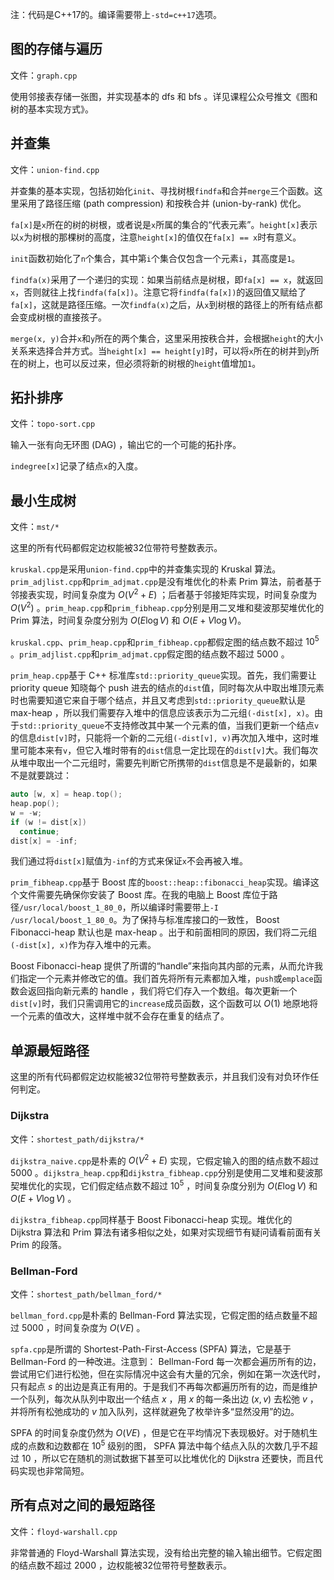 注：代码是C++17的。编译需要带上`-std=c++17`选项。

## 图的存储与遍历

文件：`graph.cpp`

使用邻接表存储一张图，并实现基本的 dfs 和 bfs 。详见课程公众号推文《图和树的基本实现方式》。

## 并查集

文件：`union-find.cpp`

并查集的基本实现，包括初始化`init`、寻找树根`findfa`和合并`merge`三个函数。这里采用了路径压缩 (path compression) 和按秩合并 (union-by-rank) 优化。

`fa[x]`是`x`所在的树的树根，或者说是`x`所属的集合的“代表元素”。`height[x]`表示以`x`为树根的那棵树的高度，注意`height[x]`的值仅在`fa[x] == x`时有意义。

`init`函数初始化了`n`个集合，其中第`i`个集合仅包含一个元素`i`，其高度是`1`。

`findfa(x)`采用了一个递归的实现：如果当前结点是树根，即`fa[x] == x`，就返回`x`，否则就往上找`findfa(fa[x])`。注意它将`findfa(fa[x])`的返回值又赋给了`fa[x]`，这就是路径压缩。一次`findfa(x)`之后，从`x`到树根的路径上的所有结点都会变成树根的直接孩子。

`merge(x, y)`合并`x`和`y`所在的两个集合，这里采用按秩合并，会根据`height`的大小关系来选择合并方式。当`height[x] == height[y]`时，可以将`x`所在的树并到`y`所在的树上，也可以反过来，但必须将新的树根的`height`值增加`1`。

## 拓扑排序

文件：`topo-sort.cpp`

输入一张有向无环图 (DAG) ，输出它的一个可能的拓扑序。

`indegree[x]`记录了结点`x`的入度。

## 最小生成树

文件：`mst/*`

这里的所有代码都假定边权能被32位带符号整数表示。

`kruskal.cpp`是采用`union-find.cpp`中的并查集实现的 Kruskal 算法。`prim_adjlist.cpp`和`prim_adjmat.cpp`是没有堆优化的朴素 Prim 算法，前者基于邻接表实现，时间复杂度为 $O\left(V^2+E\right)$ ；后者基于邻接矩阵实现，时间复杂度为 $O\left(V^2\right)$ 。`prim_heap.cpp`和`prim_fibheap.cpp`分别是用二叉堆和斐波那契堆优化的 Prim 算法，时间复杂度分别为 $O\left(E\log V\right)$ 和 $O\left(E+V\log V\right)$。

`kruskal.cpp`、`prim_heap.cpp`和`prim_fibheap.cpp`都假定图的结点数不超过 $10^5$ 。`prim_adjlist.cpp`和`prim_adjmat.cpp`假定图的结点数不超过 $5000$ 。

`prim_heap.cpp`基于 C++ 标准库`std::priority_queue`实现。首先，我们需要让 priority queue 知晓每个 push 进去的结点的`dist`值，同时每次从中取出堆顶元素时也需要知道它来自于哪个结点，并且又考虑到`std::priority_queue`默认是 max-heap ，所以我们需要存入堆中的信息应该表示为二元组`(-dist[x], x)`。由于`std::priority_queue`不支持修改其中某一个元素的值，当我们更新一个结点`v`的信息`dist[v]`时，只能将一个新的二元组`(-dist[v], v)`再次加入堆中，这时堆里可能本来有`v`，但它入堆时带有的`dist`信息一定比现在的`dist[v]`大。我们每次从堆中取出一个二元组时，需要先判断它所携带的`dist`信息是不是最新的，如果不是就要跳过：
```cpp
auto [w, x] = heap.top();
heap.pop();
w = -w;
if (w != dist[x])
  continue;
dist[x] = -inf;
```
我们通过将`dist[x]`赋值为`-inf`的方式来保证`x`不会再被入堆。

`prim_fibheap.cpp`基于 Boost 库的`boost::heap::fibonacci_heap`实现。编译这个文件需要先确保你安装了 Boost 库。在我的电脑上 Boost 库位于路径`/usr/local/boost_1_80_0`，所以编译时需要带上`-I /usr/local/boost_1_80_0`。为了保持与标准库接口的一致性， Boost Fibonacci-heap 默认也是 max-heap 。出于和前面相同的原因，我们将二元组`(-dist[x], x)`作为存入堆中的元素。

Boost Fibonacci-heap 提供了所谓的“handle”来指向其内部的元素，从而允许我们指定一个元素并修改它的值。我们首先将所有元素都加入堆，`push`或`emplace`函数会返回指向新元素的 handle ，我们将它们存入一个数组。每次更新一个`dist[v]`时，我们只需调用它的`increase`成员函数，这个函数可以 $O(1)$ 地原地将一个元素的值改大，这样堆中就不会存在重复的结点了。

## 单源最短路径

这里的所有代码都假定边权能被32位带符号整数表示，并且我们没有对负环作任何判定。

### Dijkstra

文件：`shortest_path/dijkstra/*`

`dijkstra_naive.cpp`是朴素的 $O\left(V^2+E\right)$ 实现，它假定输入的图的结点数不超过 $5000$ 。`dijkstra_heap.cpp`和`dijkstra_fibheap.cpp`分别是使用二叉堆和斐波那契堆优化的实现，它们假定结点数不超过 $10^5$ ，时间复杂度分别为 $O\left(E\log V\right)$ 和 $O\left(E+V\log V\right)$ 。

`dijkstra_fibheap.cpp`同样基于 Boost Fibonacci-heap 实现。堆优化的 Dijkstra 算法和 Prim 算法有诸多相似之处，如果对实现细节有疑问请看前面有关 Prim 的段落。

### Bellman-Ford

文件：`shortest_path/bellman_ford/*`

`bellman_ford.cpp`是朴素的 Bellman-Ford 算法实现，它假定图的结点数量不超过 $5000$ ，时间复杂度为 $O(VE)$ 。

`spfa.cpp`是所谓的 Shortest-Path-First-Access (SPFA) 算法，它是基于 Bellman-Ford 的一种改进。注意到： Bellman-Ford 每一次都会遍历所有的边，尝试用它们进行松弛，但在实际情况中这会有大量的冗余，例如在第一次迭代时，只有起点 $s$ 的出边是真正有用的。于是我们不再每次都遍历所有的边，而是维护一个队列，每次从队列中取出一个结点 $x$ ，用 $x$ 的每一条出边 $(x,v)$ 去松弛 $v$ ，并将所有松弛成功的 $v$ 加入队列，这样就避免了枚举许多“显然没用”的边。

SPFA 的时间复杂度仍然为 $O(VE)$ ，但是它在平均情况下表现极好。对于随机生成的点数和边数都在 $10^5$ 级别的图， SPFA 算法中每个结点入队的次数几乎不超过 $10$ ，所以它在随机的测试数据下甚至可以比堆优化的 Dijkstra 还要快，而且代码实现也非常简短。

## 所有点对之间的最短路径

文件：`floyd-warshall.cpp`

非常普通的 Floyd-Warshall 算法实现，没有给出完整的输入输出细节。它假定图的结点数不超过 $2000$ ，边权能被32位带符号整数表示。